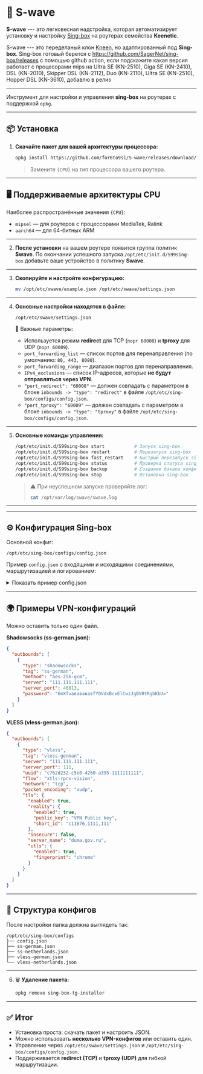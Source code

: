 # 🚀 S-wave

**S-wave** --- это легковесная надстройка, которая автоматизирует
установку и настройку [Sing-box](https://sing-box.sagernet.org/) на
роутерах семейства **Keenetic**.

S-wave --- это переделаный клон [Kneen](https://github.com/Skrill0/XKeen), но
адаптированный под **Sing-box**. Sing-box готовый берется с https://github.com/SagerNet/sing-box/releases с помощью  github action, если подскажите какая версия работает c процесорами mips на Ultra SE (KN-2510), Giga SE (KN-2410), DSL (KN-2010), Skipper DSL (KN-2112), Duo (KN-2110), Ultra SE (KN-2510),  Hopper DSL (KN-3610), добавлю в релиз

------------------------------------------------------------------------

Инструмент для настройки и управления **sing-box** на роутерах с поддержкой `opkg`.

---

## 📦 Установка

1. **Скачайте пакет для вашей архитектуры процессора:**

   ```bash
   opkg install https://github.com/for6to9si/S-wave/releases/download/v1.12.8/sing-box_1.12.8_{CPU}.ipk
   ```

   > Замените `{CPU}` на тип процессора вашего роутера.

---

## 🖥 Поддерживаемые архитектуры CPU

Наиболее распространённые значения `{CPU}`:

* `mipsel` — для роутеров с процессорами MediaTek, Ralink
* `aarch64` — для 64-битных ARM

---

2. **После установки** на вашем роутере появится группа политик **Swave**.
   По окончании успешного запуска `/opt/etc/init.d/S99sing-box` добавьте ваше устройство в политику **Swave**.

---

3. **Скопируйте и настройте конфигурацию:**

   ```bash
   mv /opt/etc/xwave/example.json /opt/etc/xwave/settings.json
   ```

---

4. **Основные настройки находятся в файле:**

   ```
   /opt/etc/swave/settings.json
   ```

   🔧 Важные параметры:

    * Используется режим **redirect** для TCP (`порт 60008`) и **tproxy** для UDP (`порт 60009`).
    * `port_forwarding_list` — список портов для перенаправления (по умолчанию: `80, 443, 8080`).
    * `port_forwarding_range` — диапазон портов для перенаправления.
    * `IPv4_exclusions` — список IP-адресов, которые **не будут отправляться через VPN**.
    * `"port_redirect": "60008"` — должен совпадать с параметром в блоке
      `inbounds -> "type": "redirect"` в файле
      `/opt/etc/sing-box/configs/config.json`.
    * `"port_tproxy": "60009"` — должен совпадать с параметром в блоке
      `inbounds -> "type": "tproxy"` в файле
      `/opt/etc/sing-box/configs/config.json`.

---

5. **Основные команды управления:**

   ```bash
   /opt/etc/init.d/S99sing-box start           # Запуск sing-box
   /opt/etc/init.d/S99sing-box restart         # Перезапуск sing-box
   /opt/etc/init.d/S99sing-box fast_restart    # Быстрый перезапуск sing-box без перезапуска таблиц маршрутизации.
   /opt/etc/init.d/S99sing-box status          # Проверка статуса sing-box
   /opt/etc/init.d/S99sing-box backup          # Создание бэкапа конфигурации
   /opt/etc/init.d/S99sing-box stop            # Остановка sing-box
   ```

   > ⚠️ При неуспешном запуске проверяйте лог:
   >
   > ```bash
   > cat /opt/var/log/swave/swave.log
   > ```

---


------------------------------------------------------------------------

## ⚙️ Конфигурация Sing-box

Основной конфиг:

    /opt/etc/sing-box/configs/config.json

Пример `config.json` с входящими и исходящими соединениями, маршрутизацией и логированием:

<details>
<summary>Показать пример config.json</summary>

```json
{
  "log": {
    "disabled": false,
    "level": "debug",
    "output": "/opt/var/log/sing-box/sing-box.log",
    "timestamp": true
  },
  "dns": {
    "servers": [
      {
        "tag": "cloudflare",
        "type": "https",
        "server": "1.1.1.1"
      }
    ],
    "final": "cloudflare",
    "strategy": "prefer_ipv4",
    "disable_cache": false,
    "disable_expire": false
  },
  "inbounds": [
    {
      "type": "mixed",
      "tag": "mixed-in",
      "listen": "127.0.0.1",
      "listen_port": 1081,
      "tcp_fast_open": false,
      "sniff": true,
      "sniff_override_destination": true,
      "set_system_proxy": false
    },
    {
      "type": "redirect",
      "tag": "redirect-in",
      "listen": "::",
      "listen_port": 60008,
      "tcp_fast_open": false,
      "sniff": true,
      "sniff_override_destination": true
    },
    {
      "type": "tproxy",
      "tag": "tproxy-in",
      "listen": "::",
      "listen_port": 60009,
      "tcp_fast_open": false,
      "sniff": true,
      "sniff_override_destination": true,
      "network": ["udp", "tcp"]
    }
  ],
  "outbounds": [
    {
      "type": "selector",
      "tag": "Proxy-out",
      "outbounds": ["URL-Test", "ss-german", "ss-netherlands", "vless-genman", "vless-netherlands"],
      "default": "URL-Test"
    },
    {
      "type": "urltest",
      "tag": "URL-Test",
      "outbounds": ["ss-german", "ss-netherlands", "vless-genman", "vless-netherlands"],
      "url": "http://www.gstatic.com/generate_204",
      "interval": "3m30s",
      "tolerance": 50,
      "idle_timeout": "30m0s",
      "interrupt_exist_connections": false
    },
    {
      "type": "direct",
      "tag": "direct"
    }
  ],
  "route": {
    "rule_set": [
      {
        "tag": "geoip-ru",
        "type": "remote",
        "format": "binary",
        "url": "https://raw.githubusercontent.com/SagerNet/sing-geoip/rule-set/geoip-ru.srs",
        "download_detour": "Proxy-out"
      }
    ],
    "default_domain_resolver": {
      "server": "cloudflare",
      "rewrite_ttl": 60,
      "client_subnet": "1.1.1.1"
    },
    "rules": [
      { "action": "sniff" },
      { "protocol": "dns", "port": 53, "action": "hijack-dns" },
      { "protocol": ["quic"], "action": "reject" },
      { "rule_set": "geoip-ru", "outbound": "direct" },
      {
        "ip_cidr": ["94.100.180.201/32", "94.100.180.202/32"],
        "domain_keyword": ["mail.ru", "yandex.net", "yastatic.net", "yandex.ru", "vk.com"],
        "domain_suffix": [".ru"],
        "outbound": "direct"
      }
    ],
    "final": "Proxy-out",
    "auto_detect_interface": true
  },
  "experimental": {
    "cache_file": { "enabled": true },
    "clash_api": {
      "external_controller": "0.0.0.0:9090",
      "external_ui": "ui",
      "external_ui_download_detour": "Proxy-out"
    }
  }
}
```

</details>

------------------------------------------------------------------------

## 🌍 Примеры VPN-конфигураций

Можно оставить только один файл.

**Shadowsocks (ss-german.json):**

``` json
{
  "outbounds": [
    {
      "type": "shadowsocks",
      "tag": "ss-german",
      "method": "aes-256-gcm",
      "server": "111.111.111.111",
      "server_port": 46813,
      "password": "6mXfvававававfYOVdxBcxElCwzJgBV0tRgbKbU="
    }
  ]
}
```

**VLESS (vless-german.json):**

``` json
{
  "outbounds": [
    {
      "type": "vless",
      "tag": "vless-genman",
      "server": "111.111.111.111",
      "server_port": 111,
      "uuid": "c762d232-c5e0-4260-a395-1111111111",
      "flow": "xtls-rprx-vision",
      "network": "tcp",
      "packet_encoding": "xudp",
      "tls": {
        "enabled": true,
        "reality": {
          "enabled": true,
          "public_key": "VPN Public key",
          "short_id": "c11876,1111,111"
        },
        "insecure": false,
        "server_name": "duma.gov.ru",
        "utls": {
          "enabled": true,
          "fingerprint": "chrome"
        }
      }
    }
  ]
}
```

------------------------------------------------------------------------

## 📂 Структура конфигов

После настройки папка должна выглядеть так:

    /opt/etc/sing-box/configs
    ├── config.json
    ├── ss-german.json
    ├── ss-netherlands.json
    ├── vless-german.json
    └── vless-netherlands.json

------------------------------------------------------------------------

6. 🗑️ **Удаление пакета:**

   ```bash
   opkg remove sing-box-tg-installer
   ```

---

## ✅ Итог

* Установка проста: скачать пакет и настроить JSON.
* Можно использовать **несколько VPN-конфигов** или оставить один.
* Управление через `/opt/etc/swave/settings.json` и `/opt/etc/sing-box/configs/config.json`.
* Поддерживается **redirect (TCP)** и **tproxy (UDP)** для гибкой маршрутизации.
